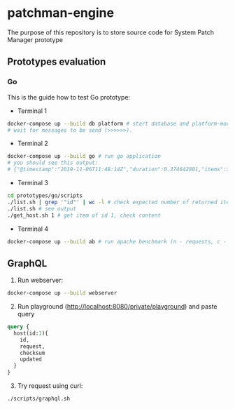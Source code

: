 # patchman-engine
The purpose of this repository is to store source code for System Patch Manager prototype

## Prototypes evaluation

### Go
This is the guide how to test Go prototype:
- Terminal 1
~~~bash
docker-compose up --build db platform # start database and platform-mock
# wait for messages to be send (>>>>>>).
~~~
- Terminal 2
~~~bash
docker-compose up --build go # run go application
# you should see this output:
# {"@timestamp":"2019-11-06T11:48:14Z","duration":0.374642801,"items":30,"levelname":"info","message":"batch finished","write/sec":80.07627510771253}
~~~
- Terminal 3
~~~bash
cd prototypes/go/scripts
./list.sh | grep '"id"' | wc -l # check expected number of returned items (30)
./list.sh # see output
./get_host.sh 1 # get item of id 1, check content
~~~
- Terminal 4
~~~bash
docker-compose up --build ab # run apache benchmark (n - requests, c - parallel)
~~~

## GraphQL
1. Run webserver:
~~~bash
docker-compose up --build webserver
~~~

2. Run playground (<http://localhost:8080/private/playground>) and paste query
~~~graphql
query {
  host(id:1){
    id,
    request,
    checksum
    updated
  }
}
~~~

3. Try request using curl:
~~~bash
./scripts/graphql.sh
~~~
